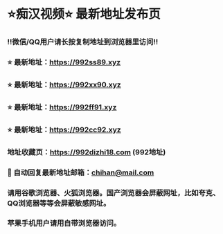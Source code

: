# ⭐️痴汉视频⭐️ 最新地址发布页

### ‼️微信/QQ用户请长按复制地址到浏览器里访问‼️

### ⭐️ 最新地址：https://992ss89.xyz

### ⭐️ 最新地址：https://992xx90.xyz

### ⭐️ 最新地址：https://992ff91.xyz

### ⭐️ 最新地址：https://992cc92.xyz



### 地址收藏页：https://992dizhi18.com (992地址)
### 📧 自动回复最新地址邮箱：chihan@mail.com
### 请用谷歌浏览器、火狐浏览器。国产浏览器会屏蔽网址，比如夸克、QQ浏览器等等会屏蔽敏感网址。
### 苹果手机用户请用自带浏览器访问。
